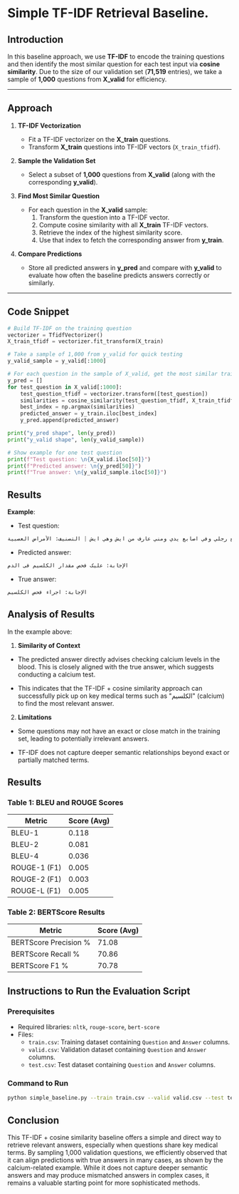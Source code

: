 # Simple TF-IDF Retrieval Baseline.
## Introduction
In this baseline approach, we use **TF-IDF** to encode the training questions and then identify the most similar question for each test input via **cosine similarity**. Due to the size of our validation set (**71,519** entries), we take a sample of **1,000** questions from **X_valid** for efficiency.

---

## Approach

1. **TF-IDF Vectorization**  
   - Fit a TF-IDF vectorizer on the **X_train** questions.
   - Transform **X_train** questions into TF-IDF vectors (`X_train_tfidf`).

2. **Sample the Validation Set**  
   - Select a subset of **1,000** questions from **X_valid** (along with the corresponding **y_valid**).

3. **Find Most Similar Question**  
   - For each question in the **X_valid** sample:
     1. Transform the question into a TF-IDF vector.
     2. Compute cosine similarity with all **X_train** TF-IDF vectors.
     3. Retrieve the index of the highest similarity score.
     4. Use that index to fetch the corresponding answer from **y_train**.

4. **Compare Predictions**  
   - Store all predicted answers in **y_pred** and compare with **y_valid** to evaluate how often the baseline predicts answers correctly or similarly.

---

## Code Snippet

```python
# Build TF-IDF on the training question
vectorizer = TfidfVectorizer()
X_train_tfidf = vectorizer.fit_transform(X_train)

# Take a sample of 1,000 from y_valid for quick testing
y_valid_sample = y_valid[:1000]

# For each question in the sample of X_valid, get the most similar training question
y_pred = []
for test_question in X_valid[:1000]:
    test_question_tfidf = vectorizer.transform([test_question])
    similarities = cosine_similarity(test_question_tfidf, X_train_tfidf)
    best_index = np.argmax(similarities)
    predicted_answer = y_train.iloc[best_index]
    y_pred.append(predicted_answer)

print("y_pred shape", len(y_pred))
print("y_valid shape", len(y_valid_sample))

# Show example for one test question
print(f"Test question: \n{X_valid.iloc[50]}")
print(f"Predicted answer: \n{y_pred[50]}")
print(f"True answer: \n{y_valid_sample.iloc[50]}")

```

## **Results**

**Example**:


*   Test question:
```python
سؤال: السلام عليكم انا عمري ١٥ دائما تيجيني تشنجات في اصابع رجلي وفي اصابع يدي ومني عارف من ايش وهي ايش | التصنيف: الأمراض العصبية
```
*   Predicted answer:
```python
الإجابة: علیک فحص مقدار الکلسیم فی الدم
```
*   True answer:
```python
الإجابة: اجراء فحص الکلسیم
```


## Analysis of Results
In the example above:

1. **Similarity of Context**

*   The predicted answer directly advises checking calcium levels in the blood. This is closely aligned with the true answer, which suggests conducting a calcium test.

*   This indicates that the TF-IDF + cosine similarity approach can successfully pick up on key medical terms such as "الکلسیم" (calcium) to find the most relevant answer.


2. **Limitations**

*   Some questions may not have an exact or close match in the training set, leading to potentially irrelevant answers.

*   TF-IDF does not capture deeper semantic relationships beyond exact or partially matched terms.


## Results

### Table 1: BLEU and ROUGE Scores
| Metric          | Score (Avg)   |
|------------------|--------------|
| BLEU-1          | 0.118        |
| BLEU-2          | 0.081        |
| BLEU-4          | 0.036        |
| ROUGE-1 (F1)    | 0.005        |
| ROUGE-2 (F1)    | 0.003        |
| ROUGE-L (F1)    | 0.005        |

### Table 2: BERTScore Results
| Metric              | Score (Avg)   |
|----------------------|--------------|
| BERTScore Precision % | 71.08        |
| BERTScore Recall %    | 70.86        |
| BERTScore F1 %        | 70.78        |


## Instructions to Run the Evaluation Script

### Prerequisites
- Required libraries: `nltk`, `rouge-score`, `bert-score`
- Files:
  - `train.csv`: Training dataset containing `Question` and `Answer` columns.
  - `valid.csv`: Validation dataset containing `Question` and `Answer` columns.
  - `test.csv`: Test dataset containing `Question` and `Answer` columns.

### Command to Run
```bash
python simple_baseline.py --train train.csv --valid valid.csv --test test.csv
```


## Conclusion  
This TF-IDF + cosine similarity baseline offers a simple and direct way to retrieve relevant answers, especially when questions share key medical terms. By sampling 1,000 validation questions, we efficiently observed that it can align predictions with true answers in many cases, as shown by the calcium-related example. While it does not capture deeper semantic answers and may produce mismatched answers in complex cases, it remains a valuable starting point for more sophisticated methods. 








